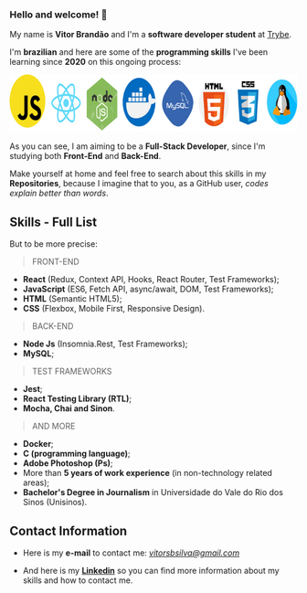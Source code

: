 ### Hello and welcome! 👋

My name is **Vitor Brandão** and I'm a **software developer student** at [Trybe](https://www.betrybe.com/). 

I'm **brazilian** and here are some of the **programming skills** I've been learning since **2020** on this ongoing process:

<img src="my-coding-skills.png" alt="my-skills" width="700" height="100" />

As you can see, I am aiming to be a **Full-Stack Developer**, since I'm studying both **Front-End** and **Back-End**. 

Make yourself at home and feel free to search about this skills in my **Repositories**, because I imagine that to you, as a GitHub user, *codes explain better than words*. 

Skills - Full List
---------

But to be more precise:

> FRONT-END
- **React** (Redux, Context API, Hooks, React Router, Test Frameworks);
- **JavaScript** (ES6, Fetch API, async/await, DOM, Test Frameworks);
- **HTML** (Semantic HTML5);
- **CSS** (Flexbox, Mobile First, Responsive Design).


> BACK-END
- **Node Js** (Insomnia.Rest, Test Frameworks);
- **MySQL**;


> TEST FRAMEWORKS
- **Jest**;
- **React Testing Library (RTL)**;
- **Mocha, Chai and Sinon**.


> AND MORE
- **Docker**;
- **C (programming language)**;
- **Adobe Photoshop (Ps)**;
- More than **5 years of work experience** (in non-technology related areas);
- **Bachelor's Degree in Journalism** in Universidade do Vale do Rio dos Sinos (Unisinos).



Contact Information
---------

* Here is my **e-mail** to contact me: *vitorsbsilva@gmail.com*

* And here is my **[Linkedin](https://www.linkedin.com/in/vitorbrandao-silva/)** so you can find more information about my skills and how to contact me.  
